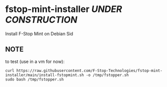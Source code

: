 # fstop-mint-installer *UNDER CONSTRUCTION*
Install F-Stop Mint on Debian Sid

## NOTE
to test (use in a vm for now):
```
curl https://raw.githubusercontent.com/F-Stop-Technologies/fstop-mint-installer/main/install-fstopmint.sh -o /tmp/fstopper.sh
sudo bash /tmp/fstopper.sh
```
